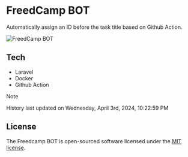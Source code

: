 # FreedCamp BOT

Automatically assign an ID before the task title based on Github Action.

![FreedCamp BOT](https://repository-images.githubusercontent.com/737932867/7d34798b-2680-471c-b089-a78a718d3d6a)

## Tech

- Laravel
- Docker
- Github Action

> [!NOTE]  
> History last updated on Wednesday, April 3rd, 2024, 10:22:59 PM

## License

The Freedcamp BOT is open-sourced software licensed under the [MIT license](https://opensource.org/licenses/MIT).
